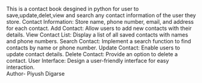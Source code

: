 This is a contact book desgined in python for user to save,update,delet,view 
and search any contact information of the user they store. 
    Contact Information: Store name, phone number, email, and address for each     contact.
   Add Contact: Allow users to add new contacts with their details.
   View Contact List: Display a list of all saved contacts with names and         phone numbers.
   Search Contact: Implement a search function to find contacts by name or         phone number.
   Update Contact: Enable users to update contact details.
   Delete Contact: Provide an option to delete a contact.
   User Interface: Design a user-friendly interface for easy interaction.<br> Author- Piyush Digarse
